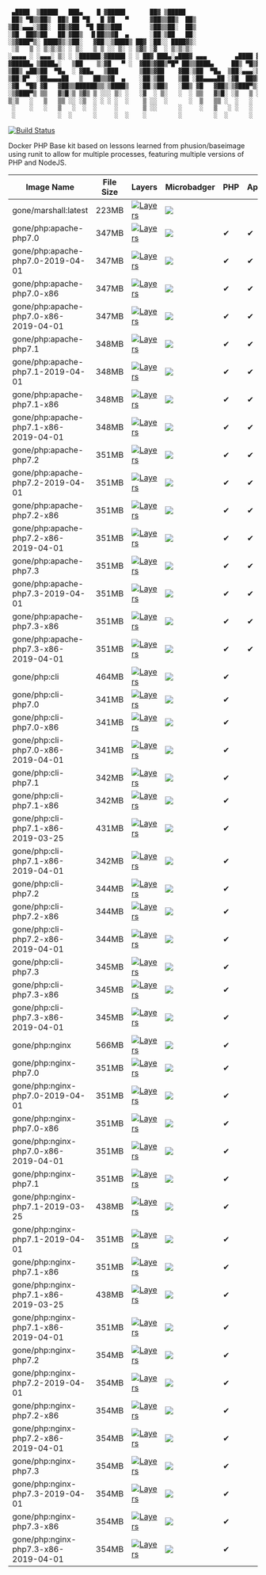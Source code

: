 ```bash
 ▄████  ▒█████   ███▄    █ ▓█████       ██▓ ▒█████
 ██▒ ▀█▒▒██▒  ██▒ ██ ▀█   █ ▓█   ▀      ▓██▒▒██▒  ██▒
▒██░▄▄▄░▒██░  ██▒▓██  ▀█ ██▒▒███        ▒██▒▒██░  ██▒
░▓█  ██▓▒██   ██░▓██▒  ▐▌██▒▒▓█  ▄      ░██░▒██   ██░
░▒▓███▀▒░ ████▓▒░▒██░   ▓██░░▒████▒ ██▓ ░██░░ ████▓▒░
 ░▒   ▒ ░ ▒░▒░▒░ ░ ▒░   ▒ ▒ ░░ ▒░ ░ ▒▓▒ ░▓  ░ ▒░▒░▒░
░▄▄▄▄ ░ ░▄▄▄░ ▒░ ░ ░██████░▓█████ ░ ░ ██▓ ███▄░▄███▓ ▄▄▄        ▄████ ▓█████
▓█████▄ ▒████▄░   ▒██    ▒░▓█   ▀ ░  ▓██▒▓██▒▀█▀ ██▒▒████▄     ██▒ ▀█▒▓█   ▀
▒██▒ ▄██▒██  ▀█▄  ░ ▓██▄   ▒███      ▒██▒▓██    ▓██░▒██  ▀█▄  ▒██░▄▄▄░▒███
▒██░█▀  ░██▄▄▄▄██   ▒   ██▒▒▓█  ▄    ░██░▒██    ▒██ ░██▄▄▄▄██ ░▓█  ██▓▒▓█  ▄
░▓█  ▀█▓ ▓█   ▓██▒▒██████▒▒░▒████▒   ░██░▒██▒   ░██▒ ▓█   ▓██▒░▒▓███▀▒░▒████▒
░▒▓███▀▒ ▒▒   ▓▒█░▒ ▒▓▒ ▒ ░░░ ▒░ ░   ░▓  ░ ▒░   ░  ░ ▒▒   ▓▒█░ ░▒   ▒ ░░ ▒░ ░
▒░▒   ░   ▒   ▒▒ ░░ ░▒  ░ ░ ░ ░  ░    ▒ ░░  ░      ░  ▒   ▒▒ ░  ░   ░  ░ ░  ░
 ░    ░   ░   ▒   ░  ░  ░     ░       ▒ ░░      ░     ░   ▒   ░ ░   ░    ░
 ░            ░  ░      ░     ░  ░    ░         ░         ░  ░      ░    ░  ░ 
```
[![Build Status](https://travis-ci.org/goneio/base-image.svg?branch=master)](https://travis-ci.org/goneio/base-image)

Docker PHP Base kit based on lessons learned from phusion/baseimage using runit to allow for multiple processes, featuring multiple versions of PHP and NodeJS.

| Image Name                            | File Size | Layers                                                                                                | Microbadger                                                                                                                                                                                                      | PHP | Apache | Nginx | Node |
| ------------------------------------- | --------- | ----------------------------------------------------------------------------------------------------- | ---------------------------------------------------------------------------------------------------------------------------------------------------------------------------------------------------------------- | --- | ------ | ----- | ---- |
| gone/marshall:latest                  | 223MB     | [![Layers](https://img.shields.io/badge/Layers-13-green.svg)](https://hub.docker.com/r/gone/marshall) | [![](https://images.microbadger.com/badges/image/gone/marshall:latest.svg)](https://microbadger.com/images/gone/marshall:latest "Get your own image badge on microbadger.com")                                   |     |        |       |      |
| gone/php:apache-php7.0                | 347MB     | [![Layers](https://img.shields.io/badge/Layers-23-green.svg)](https://hub.docker.com/r/gone/php)      | [![](https://images.microbadger.com/badges/image/gone/php:apache-php7.0.svg)](https://microbadger.com/images/gone/php:apache-php7.0 "Get your own image badge on microbadger.com")                               | ✔   | ✔      |       |      |
| gone/php:apache-php7.0-2019-04-01     | 347MB     | [![Layers](https://img.shields.io/badge/Layers-23-green.svg)](https://hub.docker.com/r/gone/php)      | [![](https://images.microbadger.com/badges/image/gone/php:apache-php7.0-2019-04-01.svg)](https://microbadger.com/images/gone/php:apache-php7.0-2019-04-01 "Get your own image badge on microbadger.com")         | ✔   | ✔      |       |      |
| gone/php:apache-php7.0-x86            | 347MB     | [![Layers](https://img.shields.io/badge/Layers-23-green.svg)](https://hub.docker.com/r/gone/php)      | [![](https://images.microbadger.com/badges/image/gone/php:apache-php7.0-x86.svg)](https://microbadger.com/images/gone/php:apache-php7.0-x86 "Get your own image badge on microbadger.com")                       | ✔   | ✔      |       |      |
| gone/php:apache-php7.0-x86-2019-04-01 | 347MB     | [![Layers](https://img.shields.io/badge/Layers-23-green.svg)](https://hub.docker.com/r/gone/php)      | [![](https://images.microbadger.com/badges/image/gone/php:apache-php7.0-x86-2019-04-01.svg)](https://microbadger.com/images/gone/php:apache-php7.0-x86-2019-04-01 "Get your own image badge on microbadger.com") | ✔   | ✔      |       |      |
| gone/php:apache-php7.1                | 348MB     | [![Layers](https://img.shields.io/badge/Layers-23-green.svg)](https://hub.docker.com/r/gone/php)      | [![](https://images.microbadger.com/badges/image/gone/php:apache-php7.1.svg)](https://microbadger.com/images/gone/php:apache-php7.1 "Get your own image badge on microbadger.com")                               | ✔   | ✔      |       |      |
| gone/php:apache-php7.1-2019-04-01     | 348MB     | [![Layers](https://img.shields.io/badge/Layers-23-green.svg)](https://hub.docker.com/r/gone/php)      | [![](https://images.microbadger.com/badges/image/gone/php:apache-php7.1-2019-04-01.svg)](https://microbadger.com/images/gone/php:apache-php7.1-2019-04-01 "Get your own image badge on microbadger.com")         | ✔   | ✔      |       |      |
| gone/php:apache-php7.1-x86            | 348MB     | [![Layers](https://img.shields.io/badge/Layers-23-green.svg)](https://hub.docker.com/r/gone/php)      | [![](https://images.microbadger.com/badges/image/gone/php:apache-php7.1-x86.svg)](https://microbadger.com/images/gone/php:apache-php7.1-x86 "Get your own image badge on microbadger.com")                       | ✔   | ✔      |       |      |
| gone/php:apache-php7.1-x86-2019-04-01 | 348MB     | [![Layers](https://img.shields.io/badge/Layers-23-green.svg)](https://hub.docker.com/r/gone/php)      | [![](https://images.microbadger.com/badges/image/gone/php:apache-php7.1-x86-2019-04-01.svg)](https://microbadger.com/images/gone/php:apache-php7.1-x86-2019-04-01 "Get your own image badge on microbadger.com") | ✔   | ✔      |       |      |
| gone/php:apache-php7.2                | 351MB     | [![Layers](https://img.shields.io/badge/Layers-23-green.svg)](https://hub.docker.com/r/gone/php)      | [![](https://images.microbadger.com/badges/image/gone/php:apache-php7.2.svg)](https://microbadger.com/images/gone/php:apache-php7.2 "Get your own image badge on microbadger.com")                               | ✔   | ✔      |       |      |
| gone/php:apache-php7.2-2019-04-01     | 351MB     | [![Layers](https://img.shields.io/badge/Layers-23-green.svg)](https://hub.docker.com/r/gone/php)      | [![](https://images.microbadger.com/badges/image/gone/php:apache-php7.2-2019-04-01.svg)](https://microbadger.com/images/gone/php:apache-php7.2-2019-04-01 "Get your own image badge on microbadger.com")         | ✔   | ✔      |       |      |
| gone/php:apache-php7.2-x86            | 351MB     | [![Layers](https://img.shields.io/badge/Layers-23-green.svg)](https://hub.docker.com/r/gone/php)      | [![](https://images.microbadger.com/badges/image/gone/php:apache-php7.2-x86.svg)](https://microbadger.com/images/gone/php:apache-php7.2-x86 "Get your own image badge on microbadger.com")                       | ✔   | ✔      |       |      |
| gone/php:apache-php7.2-x86-2019-04-01 | 351MB     | [![Layers](https://img.shields.io/badge/Layers-23-green.svg)](https://hub.docker.com/r/gone/php)      | [![](https://images.microbadger.com/badges/image/gone/php:apache-php7.2-x86-2019-04-01.svg)](https://microbadger.com/images/gone/php:apache-php7.2-x86-2019-04-01 "Get your own image badge on microbadger.com") | ✔   | ✔      |       |      |
| gone/php:apache-php7.3                | 351MB     | [![Layers](https://img.shields.io/badge/Layers-23-green.svg)](https://hub.docker.com/r/gone/php)      | [![](https://images.microbadger.com/badges/image/gone/php:apache-php7.3.svg)](https://microbadger.com/images/gone/php:apache-php7.3 "Get your own image badge on microbadger.com")                               | ✔   | ✔      |       |      |
| gone/php:apache-php7.3-2019-04-01     | 351MB     | [![Layers](https://img.shields.io/badge/Layers-23-green.svg)](https://hub.docker.com/r/gone/php)      | [![](https://images.microbadger.com/badges/image/gone/php:apache-php7.3-2019-04-01.svg)](https://microbadger.com/images/gone/php:apache-php7.3-2019-04-01 "Get your own image badge on microbadger.com")         | ✔   | ✔      |       |      |
| gone/php:apache-php7.3-x86            | 351MB     | [![Layers](https://img.shields.io/badge/Layers-23-green.svg)](https://hub.docker.com/r/gone/php)      | [![](https://images.microbadger.com/badges/image/gone/php:apache-php7.3-x86.svg)](https://microbadger.com/images/gone/php:apache-php7.3-x86 "Get your own image badge on microbadger.com")                       | ✔   | ✔      |       |      |
| gone/php:apache-php7.3-x86-2019-04-01 | 351MB     | [![Layers](https://img.shields.io/badge/Layers-23-green.svg)](https://hub.docker.com/r/gone/php)      | [![](https://images.microbadger.com/badges/image/gone/php:apache-php7.3-x86-2019-04-01.svg)](https://microbadger.com/images/gone/php:apache-php7.3-x86-2019-04-01 "Get your own image badge on microbadger.com") | ✔   | ✔      |       |      |
| gone/php:cli                          | 464MB     | [![Layers](https://img.shields.io/badge/Layers-29-orange.svg)](https://hub.docker.com/r/gone/php)     | [![](https://images.microbadger.com/badges/image/gone/php:cli.svg)](https://microbadger.com/images/gone/php:cli "Get your own image badge on microbadger.com")                                                   | ✔   |        |       |      |
| gone/php:cli-php7.0                   | 341MB     | [![Layers](https://img.shields.io/badge/Layers-20-green.svg)](https://hub.docker.com/r/gone/php)      | [![](https://images.microbadger.com/badges/image/gone/php:cli-php7.0.svg)](https://microbadger.com/images/gone/php:cli-php7.0 "Get your own image badge on microbadger.com")                                     | ✔   |        |       |      |
| gone/php:cli-php7.0-x86               | 341MB     | [![Layers](https://img.shields.io/badge/Layers-20-green.svg)](https://hub.docker.com/r/gone/php)      | [![](https://images.microbadger.com/badges/image/gone/php:cli-php7.0-x86.svg)](https://microbadger.com/images/gone/php:cli-php7.0-x86 "Get your own image badge on microbadger.com")                             | ✔   |        |       |      |
| gone/php:cli-php7.0-x86-2019-04-01    | 341MB     | [![Layers](https://img.shields.io/badge/Layers-20-green.svg)](https://hub.docker.com/r/gone/php)      | [![](https://images.microbadger.com/badges/image/gone/php:cli-php7.0-x86-2019-04-01.svg)](https://microbadger.com/images/gone/php:cli-php7.0-x86-2019-04-01 "Get your own image badge on microbadger.com")       | ✔   |        |       |      |
| gone/php:cli-php7.1                   | 342MB     | [![Layers](https://img.shields.io/badge/Layers-20-green.svg)](https://hub.docker.com/r/gone/php)      | [![](https://images.microbadger.com/badges/image/gone/php:cli-php7.1.svg)](https://microbadger.com/images/gone/php:cli-php7.1 "Get your own image badge on microbadger.com")                                     | ✔   |        |       |      |
| gone/php:cli-php7.1-x86               | 342MB     | [![Layers](https://img.shields.io/badge/Layers-20-green.svg)](https://hub.docker.com/r/gone/php)      | [![](https://images.microbadger.com/badges/image/gone/php:cli-php7.1-x86.svg)](https://microbadger.com/images/gone/php:cli-php7.1-x86 "Get your own image badge on microbadger.com")                             | ✔   |        |       |      |
| gone/php:cli-php7.1-x86-2019-03-25    | 431MB     | [![Layers](https://img.shields.io/badge/Layers-20-green.svg)](https://hub.docker.com/r/gone/php)      | [![](https://images.microbadger.com/badges/image/gone/php:cli-php7.1-x86-2019-03-25.svg)](https://microbadger.com/images/gone/php:cli-php7.1-x86-2019-03-25 "Get your own image badge on microbadger.com")       | ✔   |        |       |      |
| gone/php:cli-php7.1-x86-2019-04-01    | 342MB     | [![Layers](https://img.shields.io/badge/Layers-20-green.svg)](https://hub.docker.com/r/gone/php)      | [![](https://images.microbadger.com/badges/image/gone/php:cli-php7.1-x86-2019-04-01.svg)](https://microbadger.com/images/gone/php:cli-php7.1-x86-2019-04-01 "Get your own image badge on microbadger.com")       | ✔   |        |       |      |
| gone/php:cli-php7.2                   | 344MB     | [![Layers](https://img.shields.io/badge/Layers-20-green.svg)](https://hub.docker.com/r/gone/php)      | [![](https://images.microbadger.com/badges/image/gone/php:cli-php7.2.svg)](https://microbadger.com/images/gone/php:cli-php7.2 "Get your own image badge on microbadger.com")                                     | ✔   |        |       |      |
| gone/php:cli-php7.2-x86               | 344MB     | [![Layers](https://img.shields.io/badge/Layers-20-green.svg)](https://hub.docker.com/r/gone/php)      | [![](https://images.microbadger.com/badges/image/gone/php:cli-php7.2-x86.svg)](https://microbadger.com/images/gone/php:cli-php7.2-x86 "Get your own image badge on microbadger.com")                             | ✔   |        |       |      |
| gone/php:cli-php7.2-x86-2019-04-01    | 344MB     | [![Layers](https://img.shields.io/badge/Layers-20-green.svg)](https://hub.docker.com/r/gone/php)      | [![](https://images.microbadger.com/badges/image/gone/php:cli-php7.2-x86-2019-04-01.svg)](https://microbadger.com/images/gone/php:cli-php7.2-x86-2019-04-01 "Get your own image badge on microbadger.com")       | ✔   |        |       |      |
| gone/php:cli-php7.3                   | 345MB     | [![Layers](https://img.shields.io/badge/Layers-20-green.svg)](https://hub.docker.com/r/gone/php)      | [![](https://images.microbadger.com/badges/image/gone/php:cli-php7.3.svg)](https://microbadger.com/images/gone/php:cli-php7.3 "Get your own image badge on microbadger.com")                                     | ✔   |        |       |      |
| gone/php:cli-php7.3-x86               | 345MB     | [![Layers](https://img.shields.io/badge/Layers-20-green.svg)](https://hub.docker.com/r/gone/php)      | [![](https://images.microbadger.com/badges/image/gone/php:cli-php7.3-x86.svg)](https://microbadger.com/images/gone/php:cli-php7.3-x86 "Get your own image badge on microbadger.com")                             | ✔   |        |       |      |
| gone/php:cli-php7.3-x86-2019-04-01    | 345MB     | [![Layers](https://img.shields.io/badge/Layers-20-green.svg)](https://hub.docker.com/r/gone/php)      | [![](https://images.microbadger.com/badges/image/gone/php:cli-php7.3-x86-2019-04-01.svg)](https://microbadger.com/images/gone/php:cli-php7.3-x86-2019-04-01 "Get your own image badge on microbadger.com")       | ✔   |        |       |      |
| gone/php:nginx                        | 566MB     | [![Layers](https://img.shields.io/badge/Layers-32-orange.svg)](https://hub.docker.com/r/gone/php)     | [![](https://images.microbadger.com/badges/image/gone/php:nginx.svg)](https://microbadger.com/images/gone/php:nginx "Get your own image badge on microbadger.com")                                               | ✔   |        | ✔     |      |
| gone/php:nginx-php7.0                 | 351MB     | [![Layers](https://img.shields.io/badge/Layers-23-green.svg)](https://hub.docker.com/r/gone/php)      | [![](https://images.microbadger.com/badges/image/gone/php:nginx-php7.0.svg)](https://microbadger.com/images/gone/php:nginx-php7.0 "Get your own image badge on microbadger.com")                                 | ✔   |        | ✔     |      |
| gone/php:nginx-php7.0-2019-04-01      | 351MB     | [![Layers](https://img.shields.io/badge/Layers-23-green.svg)](https://hub.docker.com/r/gone/php)      | [![](https://images.microbadger.com/badges/image/gone/php:nginx-php7.0-2019-04-01.svg)](https://microbadger.com/images/gone/php:nginx-php7.0-2019-04-01 "Get your own image badge on microbadger.com")           | ✔   |        | ✔     |      |
| gone/php:nginx-php7.0-x86             | 351MB     | [![Layers](https://img.shields.io/badge/Layers-23-green.svg)](https://hub.docker.com/r/gone/php)      | [![](https://images.microbadger.com/badges/image/gone/php:nginx-php7.0-x86.svg)](https://microbadger.com/images/gone/php:nginx-php7.0-x86 "Get your own image badge on microbadger.com")                         | ✔   |        | ✔     |      |
| gone/php:nginx-php7.0-x86-2019-04-01  | 351MB     | [![Layers](https://img.shields.io/badge/Layers-23-green.svg)](https://hub.docker.com/r/gone/php)      | [![](https://images.microbadger.com/badges/image/gone/php:nginx-php7.0-x86-2019-04-01.svg)](https://microbadger.com/images/gone/php:nginx-php7.0-x86-2019-04-01 "Get your own image badge on microbadger.com")   | ✔   |        | ✔     |      |
| gone/php:nginx-php7.1                 | 351MB     | [![Layers](https://img.shields.io/badge/Layers-23-green.svg)](https://hub.docker.com/r/gone/php)      | [![](https://images.microbadger.com/badges/image/gone/php:nginx-php7.1.svg)](https://microbadger.com/images/gone/php:nginx-php7.1 "Get your own image badge on microbadger.com")                                 | ✔   |        | ✔     |      |
| gone/php:nginx-php7.1-2019-03-25      | 438MB     | [![Layers](https://img.shields.io/badge/Layers-23-green.svg)](https://hub.docker.com/r/gone/php)      | [![](https://images.microbadger.com/badges/image/gone/php:nginx-php7.1-2019-03-25.svg)](https://microbadger.com/images/gone/php:nginx-php7.1-2019-03-25 "Get your own image badge on microbadger.com")           | ✔   |        | ✔     |      |
| gone/php:nginx-php7.1-2019-04-01      | 351MB     | [![Layers](https://img.shields.io/badge/Layers-23-green.svg)](https://hub.docker.com/r/gone/php)      | [![](https://images.microbadger.com/badges/image/gone/php:nginx-php7.1-2019-04-01.svg)](https://microbadger.com/images/gone/php:nginx-php7.1-2019-04-01 "Get your own image badge on microbadger.com")           | ✔   |        | ✔     |      |
| gone/php:nginx-php7.1-x86             | 351MB     | [![Layers](https://img.shields.io/badge/Layers-23-green.svg)](https://hub.docker.com/r/gone/php)      | [![](https://images.microbadger.com/badges/image/gone/php:nginx-php7.1-x86.svg)](https://microbadger.com/images/gone/php:nginx-php7.1-x86 "Get your own image badge on microbadger.com")                         | ✔   |        | ✔     |      |
| gone/php:nginx-php7.1-x86-2019-03-25  | 438MB     | [![Layers](https://img.shields.io/badge/Layers-23-green.svg)](https://hub.docker.com/r/gone/php)      | [![](https://images.microbadger.com/badges/image/gone/php:nginx-php7.1-x86-2019-03-25.svg)](https://microbadger.com/images/gone/php:nginx-php7.1-x86-2019-03-25 "Get your own image badge on microbadger.com")   | ✔   |        | ✔     |      |
| gone/php:nginx-php7.1-x86-2019-04-01  | 351MB     | [![Layers](https://img.shields.io/badge/Layers-23-green.svg)](https://hub.docker.com/r/gone/php)      | [![](https://images.microbadger.com/badges/image/gone/php:nginx-php7.1-x86-2019-04-01.svg)](https://microbadger.com/images/gone/php:nginx-php7.1-x86-2019-04-01 "Get your own image badge on microbadger.com")   | ✔   |        | ✔     |      |
| gone/php:nginx-php7.2                 | 354MB     | [![Layers](https://img.shields.io/badge/Layers-23-green.svg)](https://hub.docker.com/r/gone/php)      | [![](https://images.microbadger.com/badges/image/gone/php:nginx-php7.2.svg)](https://microbadger.com/images/gone/php:nginx-php7.2 "Get your own image badge on microbadger.com")                                 | ✔   |        | ✔     |      |
| gone/php:nginx-php7.2-2019-04-01      | 354MB     | [![Layers](https://img.shields.io/badge/Layers-23-green.svg)](https://hub.docker.com/r/gone/php)      | [![](https://images.microbadger.com/badges/image/gone/php:nginx-php7.2-2019-04-01.svg)](https://microbadger.com/images/gone/php:nginx-php7.2-2019-04-01 "Get your own image badge on microbadger.com")           | ✔   |        | ✔     |      |
| gone/php:nginx-php7.2-x86             | 354MB     | [![Layers](https://img.shields.io/badge/Layers-23-green.svg)](https://hub.docker.com/r/gone/php)      | [![](https://images.microbadger.com/badges/image/gone/php:nginx-php7.2-x86.svg)](https://microbadger.com/images/gone/php:nginx-php7.2-x86 "Get your own image badge on microbadger.com")                         | ✔   |        | ✔     |      |
| gone/php:nginx-php7.2-x86-2019-04-01  | 354MB     | [![Layers](https://img.shields.io/badge/Layers-23-green.svg)](https://hub.docker.com/r/gone/php)      | [![](https://images.microbadger.com/badges/image/gone/php:nginx-php7.2-x86-2019-04-01.svg)](https://microbadger.com/images/gone/php:nginx-php7.2-x86-2019-04-01 "Get your own image badge on microbadger.com")   | ✔   |        | ✔     |      |
| gone/php:nginx-php7.3                 | 354MB     | [![Layers](https://img.shields.io/badge/Layers-23-green.svg)](https://hub.docker.com/r/gone/php)      | [![](https://images.microbadger.com/badges/image/gone/php:nginx-php7.3.svg)](https://microbadger.com/images/gone/php:nginx-php7.3 "Get your own image badge on microbadger.com")                                 | ✔   |        | ✔     |      |
| gone/php:nginx-php7.3-2019-04-01      | 354MB     | [![Layers](https://img.shields.io/badge/Layers-23-green.svg)](https://hub.docker.com/r/gone/php)      | [![](https://images.microbadger.com/badges/image/gone/php:nginx-php7.3-2019-04-01.svg)](https://microbadger.com/images/gone/php:nginx-php7.3-2019-04-01 "Get your own image badge on microbadger.com")           | ✔   |        | ✔     |      |
| gone/php:nginx-php7.3-x86             | 354MB     | [![Layers](https://img.shields.io/badge/Layers-23-green.svg)](https://hub.docker.com/r/gone/php)      | [![](https://images.microbadger.com/badges/image/gone/php:nginx-php7.3-x86.svg)](https://microbadger.com/images/gone/php:nginx-php7.3-x86 "Get your own image badge on microbadger.com")                         | ✔   |        | ✔     |      |
| gone/php:nginx-php7.3-x86-2019-04-01  | 354MB     | [![Layers](https://img.shields.io/badge/Layers-23-green.svg)](https://hub.docker.com/r/gone/php)      | [![](https://images.microbadger.com/badges/image/gone/php:nginx-php7.3-x86-2019-04-01.svg)](https://microbadger.com/images/gone/php:nginx-php7.3-x86-2019-04-01 "Get your own image badge on microbadger.com")   | ✔   |        | ✔     |      |

